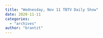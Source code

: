 ```yaml
---
title: "Wednesday, Nov 11 TBTV Daily Show"
date: 2020-11-11
categories: 
  - "archives"
author: "brantzt"
---
```



